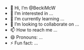 - 👋 Hi, I’m @BeckiMcW
- 👀 I’m interested in ...
- 🌱 I’m currently learning ...
- 💞️ I’m looking to collaborate on ...
- 📫 How to reach me ...
- 😄 Pronouns: ...
- ⚡ Fun fact: ...

<!---
BeckiMcW/BeckiMcW is a ✨ special ✨ repository because its `README.md` (this file) appears on your GitHub profile.
You can click the Preview link to take a look at your changes.
--->
